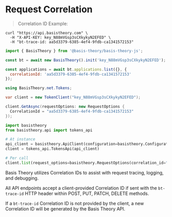# Request Correlation

> Correlation ID Example:

```shell
curl "https://api.basistheory.com" \
  -H "X-API-KEY: key_N88mVGsp3sCXkykyN2EFED" \
  -H "bt-trace-id: aa5d3379-6385-4ef4-9fdb-ca1341572153"
```

```javascript
import { BasisTheory } from '@basis-theory/basis-theory-js';

const bt = await new BasisTheory().init('key_N88mVGsp3sCXkykyN2EFED');

const applications = await bt.applications.list({}, {
  correlationId: 'aa5d3379-6385-4ef4-9fdb-ca1341572153'
});
```

```csharp
using BasisTheory.net.Tokens;

var client = new TokenClient("key_N88mVGsp3sCXkykyN2EFED");

client.GetAsync(requestOptions: new RequestOptions {
  CorrelationId = "aa5d3379-6385-4ef4-9fdb-ca1341572153"
});
```

```python
import basistheory
from basistheory.api import tokens_api

# At instance
api_client = basistheory.ApiClient(configuration=basistheory.Configuration(api_key="key_N88mVGsp3sCXkykyN2EFED"))
client = tokens_api.TokensApi(api_client)

# Per call
client.list(request_options=basistheory.RequestOptions(correlation_id="aa5d3379-6385-4ef4-9fdb-ca1341572153"))
```

Basis Theory utilizes Correlation IDs to assist with request tracing, logging, and debugging.

All API endpoints accept a client-provided Correlation ID if sent with the `bt-trace-id` HTTP header within POST, PUT, PATCH, DELETE methods.

If a `bt-trace-id` Correlation ID is not provided by the client, a new Correlation ID will be generated by the Basis Theory API.
